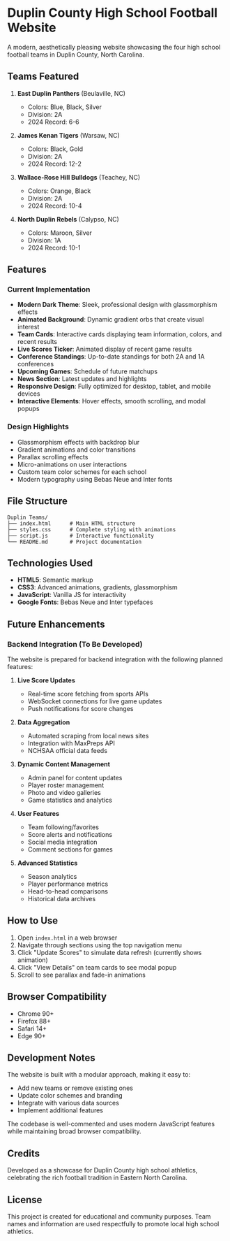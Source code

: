 # Duplin County High School Football Website

A modern, aesthetically pleasing website showcasing the four high school football teams in Duplin County, North Carolina.

## Teams Featured

1. **East Duplin Panthers** (Beulaville, NC)
   - Colors: Blue, Black, Silver
   - Division: 2A
   - 2024 Record: 6-6

2. **James Kenan Tigers** (Warsaw, NC)
   - Colors: Black, Gold
   - Division: 2A
   - 2024 Record: 12-2

3. **Wallace-Rose Hill Bulldogs** (Teachey, NC)
   - Colors: Orange, Black
   - Division: 2A
   - 2024 Record: 10-4

4. **North Duplin Rebels** (Calypso, NC)
   - Colors: Maroon, Silver
   - Division: 1A
   - 2024 Record: 10-1

## Features

### Current Implementation
- **Modern Dark Theme**: Sleek, professional design with glassmorphism effects
- **Animated Background**: Dynamic gradient orbs that create visual interest
- **Team Cards**: Interactive cards displaying team information, colors, and recent results
- **Live Scores Ticker**: Animated display of recent game results
- **Conference Standings**: Up-to-date standings for both 2A and 1A conferences
- **Upcoming Games**: Schedule of future matchups
- **News Section**: Latest updates and highlights
- **Responsive Design**: Fully optimized for desktop, tablet, and mobile devices
- **Interactive Elements**: Hover effects, smooth scrolling, and modal popups

### Design Highlights
- Glassmorphism effects with backdrop blur
- Gradient animations and color transitions
- Parallax scrolling effects
- Micro-animations on user interactions
- Custom team color schemes for each school
- Modern typography using Bebas Neue and Inter fonts

## File Structure

```
Duplin Teams/
├── index.html      # Main HTML structure
├── styles.css      # Complete styling with animations
├── script.js       # Interactive functionality
└── README.md       # Project documentation
```

## Technologies Used

- **HTML5**: Semantic markup
- **CSS3**: Advanced animations, gradients, glassmorphism
- **JavaScript**: Vanilla JS for interactivity
- **Google Fonts**: Bebas Neue and Inter typefaces

## Future Enhancements

### Backend Integration (To Be Developed)
The website is prepared for backend integration with the following planned features:

1. **Live Score Updates**
   - Real-time score fetching from sports APIs
   - WebSocket connections for live game updates
   - Push notifications for score changes

2. **Data Aggregation**
   - Automated scraping from local news sites
   - Integration with MaxPreps API
   - NCHSAA official data feeds

3. **Dynamic Content Management**
   - Admin panel for content updates
   - Player roster management
   - Photo and video galleries
   - Game statistics and analytics

4. **User Features**
   - Team following/favorites
   - Score alerts and notifications
   - Social media integration
   - Comment sections for games

5. **Advanced Statistics**
   - Season analytics
   - Player performance metrics
   - Head-to-head comparisons
   - Historical data archives

## How to Use

1. Open `index.html` in a web browser
2. Navigate through sections using the top navigation menu
3. Click "Update Scores" to simulate data refresh (currently shows animation)
4. Click "View Details" on team cards to see modal popup
5. Scroll to see parallax and fade-in animations

## Browser Compatibility

- Chrome 90+
- Firefox 88+
- Safari 14+
- Edge 90+

## Development Notes

The website is built with a modular approach, making it easy to:
- Add new teams or remove existing ones
- Update color schemes and branding
- Integrate with various data sources
- Implement additional features

The codebase is well-commented and uses modern JavaScript features while maintaining broad browser compatibility.

## Credits

Developed as a showcase for Duplin County high school athletics, celebrating the rich football tradition in Eastern North Carolina.

## License

This project is created for educational and community purposes. Team names and information are used respectfully to promote local high school athletics.